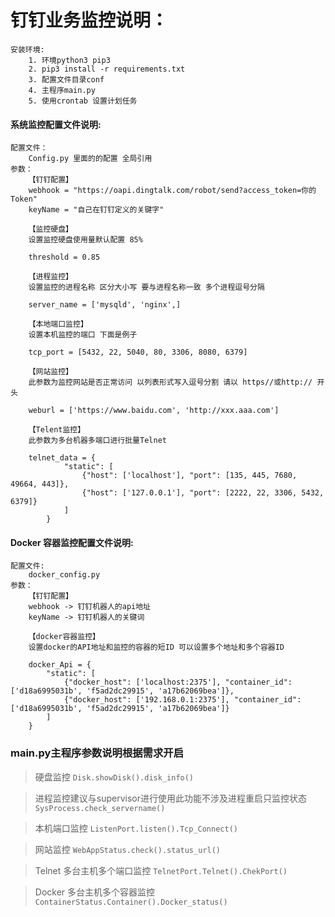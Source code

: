 # 钉钉业务监控说明：

    安装环境:
        1. 环境python3 pip3
        2. pip3 install -r requirements.txt
        3. 配置文件目录conf
        4. 主程序main.py
        5. 使用crontab 设置计划任务

#### 系统监控配置文件说明:

    配置文件：
        Config.py 里面的的配置 全局引用
    参数：
        【钉钉配置】
        webhook = "https://oapi.dingtalk.com/robot/send?access_token=你的Token"
        keyName = "自己在钉钉定义的关键字"

        【监控硬盘】
        设置监控硬盘使用量默认配置 85%

        threshold = 0.85

        【进程监控】
        设置监控的进程名称 区分大小写 要与进程名称一致 多个进程逗号分隔

        server_name = ['mysqld', 'nginx',]

        【本地端口监控】
        设置本机监控的端口 下面是例子

        tcp_port = [5432, 22, 5040, 80, 3306, 8080, 6379]

        【网站监控】
        此参数为监控网站是否正常访问 以列表形式写入逗号分割 请以 https//或http:// 开头

        weburl = ['https://www.baidu.com', 'http://xxx.aaa.com']

        【Telent监控】
        此参数为多台机器多端口进行批量Telnet

        telnet_data = {
                "static": [
                    {"host": ['localhost'], "port": [135, 445, 7680, 49664, 443]},
                    {"host": ['127.0.0.1'], "port": [2222, 22, 3306, 5432, 6379]}
                ]
            }

#### Docker 容器监控配置文件说明:

    配置文件:
        docker_config.py
    参数：
        【钉钉配置】
        webhook -> 钉钉机器人的api地址
        keyName -> 钉钉机器人的关键词

        【docker容器监控】
        设置docker的API地址和监控的容器的短ID 可以设置多个地址和多个容器ID

        docker_Api = {
            "static": [
                {"docker_host": ['localhost:2375'], "container_id": ['d18a6995031b', 'f5ad2dc29915', 'a17b62069bea']},
                {"docker_host": ['192.168.0.1:2375'], "container_id": ['d18a6995031b', 'f5ad2dc29915', 'a17b62069bea']}
            ]
        }

### main.py主程序参数说明根据需求开启

> 硬盘监控
> ```Disk.showDisk().disk_info()```

> 进程监控建议与supervisor进行使用此功能不涉及进程重启只监控状态
> ```SysProcess.check_servername()```

> 本机端口监控
> ```ListenPort.listen().Tcp_Connect()```

> 网站监控
> ```WebAppStatus.check().status_url()```

> Telnet 多台主机多个端口监控
> ```TelnetPort.Telnet().ChekPort()```

> Docker 多台主机多个容器监控
> ```ContainerStatus.Container().Docker_status() ```


